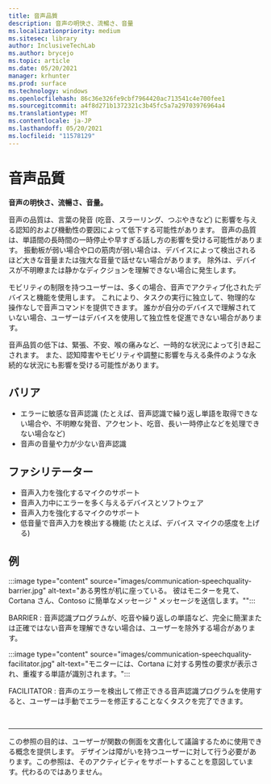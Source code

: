 ```yaml
---
title: 音声品質
description: 音声の明快さ、流暢さ、音量
ms.localizationpriority: medium
ms.sitesec: library
author: InclusiveTechLab
ms.author: brycejo
ms.topic: article
ms.date: 05/20/2021
manager: krhunter
ms.prod: surface
ms.technology: windows
ms.openlocfilehash: 86c36e326fe9cbf7964420ac713541c4e700fee1
ms.sourcegitcommit: a4f8d271b1372321c3b45fc5a7a29703976964a4
ms.translationtype: MT
ms.contentlocale: ja-JP
ms.lasthandoff: 05/20/2021
ms.locfileid: "11578129"
---
```

# <a name="speech-quality"></a>音声品質

**音声の明快さ、流暢さ、音量。**

音声の品質は、言葉の発音 (吃音、スラーリング、つぶやきなど) に影響を与える認知的および機動性の要因によって低下する可能性があります。 音声の品質は、単語間の長時間の一時停止や早すぎる話し方の影響を受ける可能性があります。 振動板が弱い場合や口の筋肉が弱い場合は、デバイスによって検出されるほど大きな音量または強大な音量で話せない場合があります。 除外は、デバイスが不明瞭または静かなディクジョンを理解できない場合に発生します。

モビリティの制限を持つユーザーは、多くの場合、音声でアクティブ化されたデバイスと機能を使用します。 これにより、タスクの実行に独立して、物理的な操作なしで音声コマンドを提供できます。 誰かが自分のデバイスで理解されていない場合、ユーザーはデバイスを使用して独立性を促進できない場合があります。

音声品質の低下は、緊張、不安、喉の痛みなど、一時的な状況によって引き起こされます。 また、認知障害やモビリティや調整に影響を与える条件のような永続的な状況にも影響を受ける可能性があります。

## <a name="barriers"></a>バリア
* エラーに敏感な音声認識 (たとえば、音声認識で繰り返し単語を取得できない場合や、不明瞭な発音、アクセント、吃音、長い一時停止などを処理できない場合など)
* 音声の音量や力が少ない音声認識

## <a name="facilitators"></a>ファシリテーター
* 音声入力を強化するマイクのサポート
* 音声入力中にエラーを多く与えるデバイスとソフトウェア
* 音声入力を強化するマイクのサポート
* 低音量で音声入力を検出する機能 (たとえば、デバイス マイクの感度を上げる)

## <a name="examples"></a>例

:::image type="content" source="images/communication-speechquality-barrier.jpg" alt-text="ある男性が机に座っている。 彼はモニターを見て、Cortana さん、Contoso に簡単なメッセージ &quot; メッセージを送信します。&quot;":::

BARRIER : 音声認識プログラムが、吃音や繰り返しの単語など、完全に簡潔または正確ではない音声を理解できない場合は、ユーザーを除外する場合があります。 

:::image type="content" source="images/communication-speechquality-facilitator.jpg" alt-text="モニターには、Cortana に対する男性の要求が表示され、重複する単語が識別されます。":::

FACILITATOR : 音声のエラーを検出して修正できる音声認識プログラムを使用すると、ユーザーは手動でエラーを修正することなくタスクを完了できます。

&nbsp;

[comment]: # (フッター ステートメント)
___
この参照の目的は、ユーザーが関数の側面を文書化して議論するために使用できる概念を提供します。 デザインは障がいを持つユーザーに対して行う必要があります。この参照は、そのアクティビティをサポートすることを意図しています。代わるのではありません。 